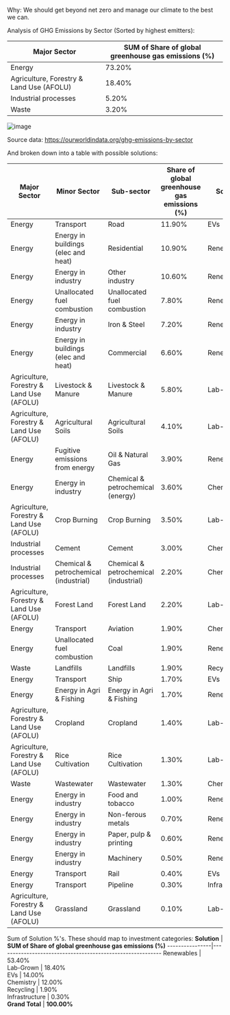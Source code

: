 Why: 	We should get beyond net zero and manage our climate to the best we can.

Analysis of GHG Emissions by Sector (Sorted by highest emitters):

 **Major Sector**                           | **SUM of Share of global greenhouse gas emissions \(%\)** 
--------------------------------------------|-----------------------------------------------------------
 Energy                                     | 73\.20%                                                   
 Agriculture, Forestry & Land Use \(AFOLU\) | 18\.40%                                                   
 Industrial processes                       | 5\.20%                                                    
 Waste                                      | 3\.20%                                                    

![image](https://github.com/user-attachments/assets/e84586a2-bc75-4998-9bb2-e84cf9f137cf)

Source data: https://ourworldindata.org/ghg-emissions-by-sector

And broken down into a table with possible solutions:

  **Major Sector**                           | **Minor Sector**                        | **Sub\-sector**                         | **Share of global greenhouse gas emissions \(%\)** | **Solution**   
--------------------------------------------|-----------------------------------------|-----------------------------------------|----------------------------------------------------|----------------
 Energy                                     | Transport                               | Road                                    | 11\.90%                                            | EVs            
 Energy                                     | Energy in buildings \(elec and heat\)   | Residential                             | 10\.90%                                            | Renewables     
 Energy                                     | Energy in industry                      | Other industry                          | 10\.60%                                            | Renewables     
 Energy                                     | Unallocated fuel combustion             | Unallocated fuel combustion             | 7\.80%                                             | Renewables     
 Energy                                     | Energy in industry                      | Iron & Steel                            | 7\.20%                                             | Renewables     
 Energy                                     | Energy in buildings \(elec and heat\)   | Commercial                              | 6\.60%                                             | Renewables     
 Agriculture, Forestry & Land Use \(AFOLU\) | Livestock & Manure                      | Livestock & Manure                      | 5\.80%                                             | Lab\-Grown     
 Agriculture, Forestry & Land Use \(AFOLU\) | Agricultural Soils                      | Agricultural Soils                      | 4\.10%                                             | Lab\-Grown     
 Energy                                     | Fugitive emissions from energy          | Oil & Natural Gas                       | 3\.90%                                             | Renewables     
 Energy                                     | Energy in industry                      | Chemical & petrochemical \(energy\)     | 3\.60%                                             | Chemistry      
 Agriculture, Forestry & Land Use \(AFOLU\) | Crop Burning                            | Crop Burning                            | 3\.50%                                             | Lab\-Grown     
 Industrial processes                       | Cement                                  | Cement                                  | 3\.00%                                             | Chemistry      
 Industrial processes                       | Chemical & petrochemical \(industrial\) | Chemical & petrochemical \(industrial\) | 2\.20%                                             | Chemistry      
 Agriculture, Forestry & Land Use \(AFOLU\) | Forest Land                             | Forest Land                             | 2\.20%                                             | Lab\-Grown     
 Energy                                     | Transport                               | Aviation                                | 1\.90%                                             | Chemistry      
 Energy                                     | Unallocated fuel combustion             | Coal                                    | 1\.90%                                             | Renewables     
 Waste                                      | Landfills                               | Landfills                               | 1\.90%                                             | Recycling      
 Energy                                     | Transport                               | Ship                                    | 1\.70%                                             | EVs            
 Energy                                     | Energy in Agri & Fishing                | Energy in Agri & Fishing                | 1\.70%                                             | Renewables     
 Agriculture, Forestry & Land Use \(AFOLU\) | Cropland                                | Cropland                                | 1\.40%                                             | Lab\-Grown     
 Agriculture, Forestry & Land Use \(AFOLU\) | Rice Cultivation                        | Rice Cultivation                        | 1\.30%                                             | Lab\-Grown     
 Waste                                      | Wastewater                              | Wastewater                              | 1\.30%                                             | Chemistry      
 Energy                                     | Energy in industry                      | Food and tobacco                        | 1\.00%                                             | Renewables     
 Energy                                     | Energy in industry                      | Non\-ferous metals                      | 0\.70%                                             | Renewables     
 Energy                                     | Energy in industry                      | Paper, pulp & printing                  | 0\.60%                                             | Renewables     
 Energy                                     | Energy in industry                      | Machinery                               | 0\.50%                                             | Renewables     
 Energy                                     | Transport                               | Rail                                    | 0\.40%                                             | EVs            
 Energy                                     | Transport                               | Pipeline                                | 0\.30%                                             | Infrastructure 
 Agriculture, Forestry & Land Use \(AFOLU\) | Grassland                               | Grassland                               | 0\.10%                                             | Lab\-Grown     

Sum of Solution %'s. These should map to investment categories:
 **Solution**   | **SUM of Share of global greenhouse gas emissions \(%\)** 
----------------|-----------------------------------------------------------
 Renewables     | 53\.40%                                                   
 Lab\-Grown     | 18\.40%                                                   
 EVs            | 14\.00%                                                   
 Chemistry      | 12\.00%                                                   
 Recycling      | 1\.90%                                                    
 Infrastructure | 0\.30%                                                    
 **Grand Total**  | **100\.00%**                                                  


